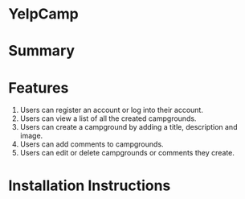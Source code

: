 # YelpCamp
 
# Summary



# Features
1. Users can register an account or log into their account.
2. Users can view a list of all the created campgrounds.
2. Users can create a campground by adding a title, description and image.
3. Users can add comments to campgrounds.
4. Users can edit or delete campgrounds or comments they create.


# Installation Instructions

